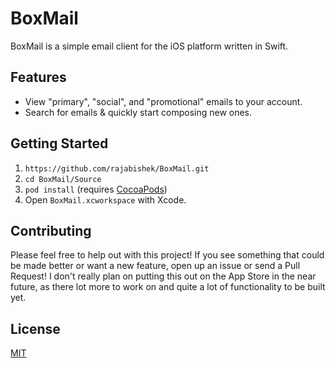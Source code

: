 # BoxMail

BoxMail is a simple email client for the iOS platform written in Swift.

## Features

* View "primary", "social", and "promotional" emails to your account.
* Search for emails & quickly start composing new ones.

## Getting Started

1. `https://github.com/rajabishek/BoxMail.git`
2. `cd BoxMail/Source`
3. `pod install` (requires [CocoaPods](https://cocoapods.org))
4. Open `BoxMail.xcworkspace` with Xcode.

## Contributing

Please feel free to help out with this project! If you see something that could be made better or want a new feature, open up an issue or send a Pull Request! I don't really plan on putting this out on the App Store in the near future, as there lot more to work on and quite a lot of functionality to be built yet.

## License

[MIT](LICENSE)